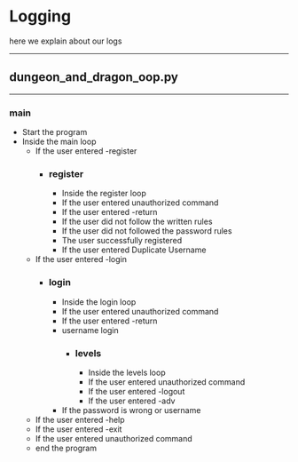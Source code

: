 # Logging
here we explain about our logs
___
## dungeon_and_dragon_oop.py
___
### main
- Start the program
- Inside the main loop
    - If the user entered -register
      - ### register
        - Inside the register loop
        - If the user entered unauthorized command
        - If the user entered -return
        - If the user did not follow the written rules
        - If the user did not followed the password rules
        - The user successfully registered
        - If the user entered Duplicate Username
    - If the user entered -login
      - ### login
        - Inside the login loop
        - If the user entered unauthorized command
        - If the user entered -return
        - username login
          - ### levels
            - Inside the levels loop
            - If the user entered unauthorized command
            - If the user entered -logout
            - If the user entered -adv
        - If the password is wrong or username
    - If the user entered -help
    - If the user entered -exit
    - If the user entered unauthorized command
    - end the program
